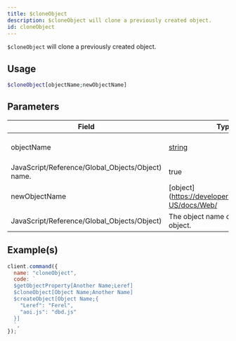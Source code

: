 ```yaml
---
title: $cloneObject
description: $cloneObject will clone a previously created object.
id: cloneObject
---
```


`$cloneObject` will clone a previously created object.

## Usage

```php
$cloneObject[objectName;newObjectName]
```

## Parameters

| Field                                             | Type                                                                                              | Description                                                | Required |
| ------------------------------------------------- | ------------------------------------------------------------------------------------------------- | ---------------------------------------------------------- | :------: |
| objectName                                        | [string](https://developer.mozilla.org/en-US/docs/Web/JavaScript/Reference/Global_Objects/String) | The [object](https://developer.mozilla.org/en-US/docs/Web/ |
| JavaScript/Reference/Global_Objects/Object) name. | true                                                                                              |
| newObjectName                                     | [object](https://developer.mozilla.org/en-US/docs/Web/                                            |
| JavaScript/Reference/Global_Objects/Object)       | The object name of the cloned object.                                                             | true                                                       |

## Example(s)

```javascript
client.command({
  name: "cloneObject",
  code: `
  $getObjectProperty[Another Name;Leref]
  $cloneObject[Object Name;Another Name]
  $createObject[Object Name;{
    "Leref": "Ferel",
    "aoi.js": "dbd.js"
  }]
  `,
});
```
